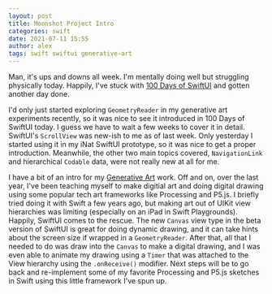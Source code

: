 ```yaml
---
layout: post
title: Moonshot Project Intro
categories: swift
date: 2021-07-11 15:55
author: alex
tags: swift swiftui generative-art
---
```


Man, it's ups and downs all week. I'm mentally doing well but struggling physically today. Happily, I've stuck with [100 Days of SwiftUI](https://www.hackingwithswift.com/100/swiftui) and gotten another day done.

I'd only just started exploring `GeometryReader` in my generative art experiments recently, so it was nice to see it introduced in 100 Days of SwiftUI today. I guess we have to wait a few weeks to cover it in detail. SwiftUI's `ScrollView` was new-ish to me as of last week. Only yesterday I started using it in my iNat SwiftUI prototype, so it was nice to get a proper introduction. Meanwhile, the other two main topics covered, `NavigationLink` and hierarchical `Codable` data, were not really new at all for me.

I have a bit of an intro for my [Generative Art](https://github.com/alexshepard/generativeart) work. Off and on, over the last year, I've been teaching myself to make digitial art and doing digital drawing using some popular tech art frameworks like Processing and P5.js. I briefly tried doing it with Swift a few years ago, but making art out of UIKit view hierarchies was limiting (especially on an iPad in Swift Playgrounds). Happily, SwiftUI comes to the rescue. The new `Canvas` view type in the beta version of SwiftUI is great for doing dynamic drawing, and it can take hints about the screen size if wrapped in a `GeometryReader`. After that, all that I needed to do was draw into the `Canvas` to make a digital drawing, and I was even able to animate my drawing using a `Timer` that was attached to the View hierarchy using the `.onReceive()` modifier. Next steps will be to go back and re-implement some of my favorite Processing and P5.js sketches in Swift using this little framework I've spun up.

